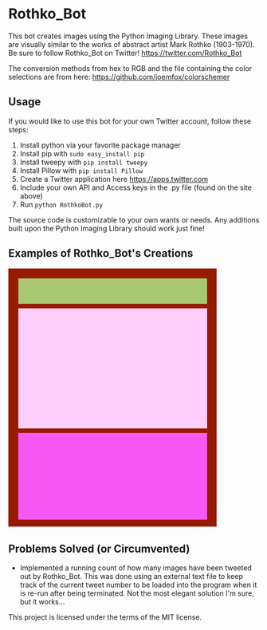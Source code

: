 # Rothko_Bot

This bot creates images using the Python Imaging Library. These images are visually similar to the works of abstract artist Mark Rothko (1903-1970). 
Be sure to follow Rothko_Bot on Twitter! https://twitter.com/Rothko_Bot

The conversion methods from hex to RGB and the file containing the color selections are from here: https://github.com/joemfox/colorschemer

## Usage
If you would like to use this bot for your own Twitter account, follow these steps:

1. Install python via your favorite package manager
2. Install pip with `sudo easy_install pip`
3. Install tweepy with `pip install tweepy`
4. Install Pillow with `pip install Pillow`
4. Create a Twitter application here https://apps.twitter.com
5. Include your own API and Access keys in the .py file (found on the site above)
6. Run `python RothkoBot.py`

The source code is customizable to your own wants or needs. Any additions built upon the Python Imaging Library should work just fine!

## Examples of Rothko_Bot's Creations
![alt text](https://github.com/ZacharyDavis/RothkoBot/blob/master/Images/Rothko.gif)

## Problems Solved (or Circumvented)
- Implemented a running count of how many images have been tweeted out by Rothko_Bot. This was done using an external text file to keep track of the current tweet number to be loaded into the program when it is re-run after being terminated. Not the most elegant solution I'm sure, but it works...

This project is licensed under the terms of the MIT license.
